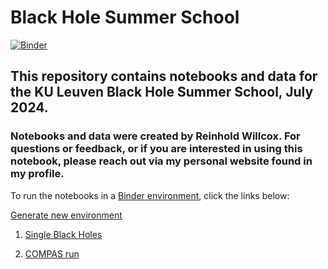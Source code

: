 # Black Hole Summer School

[![Binder](https://mybinder.org/badge_logo.svg)](https://mybinder.org/v2/gh/reinhold-willcox/blackhole_summer_school/HEAD?labpath=notebooks%2Fsingle_BH.ipynb)

## This repository contains notebooks and data for the KU Leuven Black Hole Summer School, July 2024.

### Notebooks and data were created by Reinhold Willcox. For questions or feedback, or if you are interested in using this notebook, please reach out via my personal website found in my profile.

To run the notebooks in a [Binder environment](https://mybinder.readthedocs.io/en/latest/), click the links below:

[Generate new environment](https://notebooks.gesis.org/binder/)

1. [Single Black Holes](https://notebooks.gesis.org/binder/jupyter/user/reinhold-willco-e_summer_school-vymfldnw/lab/tree/single_BH.ipynb)

1. [COMPAS run](https://notebooks.gesis.org/binder/jupyter/user/reinhold-willco-e_summer_school-vymfldnw/lab/tree/single_BH.ipynb)


